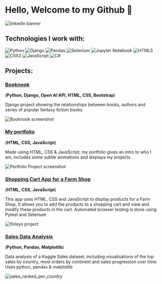 
# Hello, Welcome to my Github :wave: 

![linkedin banner](https://github.com/user-attachments/assets/e7b2180f-16ac-4dd5-b602-83a398fe54c3)


## Technologies I work with: 

![Python](https://img.shields.io/badge/python-3670A0?style=for-the-badge&logo=python&logoColor=ffdd54)
![Django](https://img.shields.io/badge/django-%23092E20.svg?style=for-the-badge&logo=django&logoColor=white)
![Pandas](https://img.shields.io/badge/pandas-%23150458.svg?style=for-the-badge&logo=pandas&logoColor=white)
![Selenium](https://img.shields.io/badge/-selenium-%43B02A?style=for-the-badge&logo=selenium&logoColor=white)
![Jupyter Notebook](https://img.shields.io/badge/jupyter-%23FA0F00.svg?style=for-the-badge&logo=jupyter&logoColor=white)
![HTML5](https://img.shields.io/badge/html5-%23E34F26.svg?style=for-the-badge&logo=html5&logoColor=white)
![CSS3](https://img.shields.io/badge/css3-%231572B6.svg?style=for-the-badge&logo=css3&logoColor=white)
![JavaScript](https://img.shields.io/badge/javascript-%23323330.svg?style=for-the-badge&logo=javascript&logoColor=%23F7DF1E)
![C#](https://img.shields.io/badge/c%23-%23239120.svg?style=for-the-badge&logo=csharp&logoColor=white)

## Projects: 

### [Booknook](https://github.com/gabrielrowan/booknook_library)

(**Python, Django, Open AI API, HTML, CSS, Bootstrap**)

Django project showing the relationships between books, authors and series of popular fantasy fiction books.

![Booknook screenshot](https://github.com/user-attachments/assets/4b648e59-1113-4365-9324-c7c1b0b03a70)

### [My portfolio](https://github.com/gabrielrowan/Portfolio-2023)

(**HTML, CSS, JavaScript**)

Made using HTML, CSS & JavaScript, my portfolio gives an intro to who I am, includes some subtle animations and displays my projects 

![Portfolio Project screenshot](https://github.com/user-attachments/assets/87c2d265-b8f7-4b34-9d0f-4376045e779a)

### [Shopping Cart App for a Farm Shop](https://github.com/gabrielrowan/Finleys-Farm-Shop-FE)

(**HTML, CSS, JavaScript**)

This app uses HTML, CSS and JavaScript to display products for a Farm Shop. It allows you to add the products to a shopping cart
and view and modify these products in the cart. Automated browser testing is done using Pytest and Selenium

![finleys project](https://github.com/user-attachments/assets/f751df4b-6926-4db6-8277-b1ba6fc39323)


### [Sales Data Analysis](https://github.com/gabrielrowan/sales_analysis)

(**Python, Pandas, Matplotlib**)

Data analysis of a Kaggle Sales dataset, including visualisations of the top sales by country, most orders by continent and sales progression over time.
Uses python, pandas & matplotlib

![sales_ranked_per_country](https://github.com/user-attachments/assets/671f0e94-c6a3-41a9-9581-a679386e8420)



